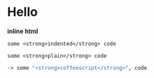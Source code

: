 # Hello

<strong>inline html</strong>

	some <strong>indented</strong> code

```
some <strong>plain</strong> code
```

``` coffeescript
-> some "<strong>coffeescript</strong>", code
```